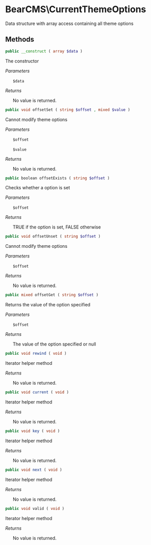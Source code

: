 # BearCMS\CurrentThemeOptions
Data structure with array access containing all theme options

## Methods

```php
public __construct ( array $data )
```

The constructor

_Parameters_

&nbsp;&nbsp;&nbsp;&nbsp;&nbsp;&nbsp;`$data`

_Returns_

&nbsp;&nbsp;&nbsp;&nbsp;&nbsp;&nbsp;No value is returned.

```php
public void offsetSet ( string $offset , mixed $value )
```

Cannot modify theme options

_Parameters_

&nbsp;&nbsp;&nbsp;&nbsp;&nbsp;&nbsp;`$offset`

&nbsp;&nbsp;&nbsp;&nbsp;&nbsp;&nbsp;`$value`

_Returns_

&nbsp;&nbsp;&nbsp;&nbsp;&nbsp;&nbsp;No value is returned.

```php
public boolean offsetExists ( string $offset )
```

Checks whether a option is set

_Parameters_

&nbsp;&nbsp;&nbsp;&nbsp;&nbsp;&nbsp;`$offset`

_Returns_

&nbsp;&nbsp;&nbsp;&nbsp;&nbsp;&nbsp;TRUE if the option is set, FALSE otherwise

```php
public void offsetUnset ( string $offset )
```

Cannot modify theme options

_Parameters_

&nbsp;&nbsp;&nbsp;&nbsp;&nbsp;&nbsp;`$offset`

_Returns_

&nbsp;&nbsp;&nbsp;&nbsp;&nbsp;&nbsp;No value is returned.

```php
public mixed offsetGet ( string $offset )
```

Returns the value of the option specified

_Parameters_

&nbsp;&nbsp;&nbsp;&nbsp;&nbsp;&nbsp;`$offset`

_Returns_

&nbsp;&nbsp;&nbsp;&nbsp;&nbsp;&nbsp;The value of the option specified or null

```php
public void rewind ( void )
```

Iterator helper method

_Returns_

&nbsp;&nbsp;&nbsp;&nbsp;&nbsp;&nbsp;No value is returned.

```php
public void current ( void )
```

Iterator helper method

_Returns_

&nbsp;&nbsp;&nbsp;&nbsp;&nbsp;&nbsp;No value is returned.

```php
public void key ( void )
```

Iterator helper method

_Returns_

&nbsp;&nbsp;&nbsp;&nbsp;&nbsp;&nbsp;No value is returned.

```php
public void next ( void )
```

Iterator helper method

_Returns_

&nbsp;&nbsp;&nbsp;&nbsp;&nbsp;&nbsp;No value is returned.

```php
public void valid ( void )
```

Iterator helper method

_Returns_

&nbsp;&nbsp;&nbsp;&nbsp;&nbsp;&nbsp;No value is returned.